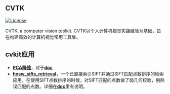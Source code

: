 ## CVTK

[![License](https://img.shields.io/badge/license-BSD-blue.svg)](../LICENSE)

CVTK, a computer vision toolkit. CVTK以个人计算机视觉实践经验为基础，旨在构建高效的计算机视觉常用工具集。

## cvkit应用

- [**PCA降维**](https://github.com/willard-yuan/util-scripts/tree/master/cvkit/pca)，对于[**doc**]()
- [**hnsw_sifts_retrieval**](https://github.com/willard-yuan/mykit/tree/master/cvkit/hnsw_sifts_retrieval)，一个已直接索引SIFT并通过SIFT匹配点数排序的检索应用，在使用SIFT点数排序的时候，对SIFT匹配的点数做了弱几何校验，剔除误匹配的点数。详细在[**doc**]()里有说明。
